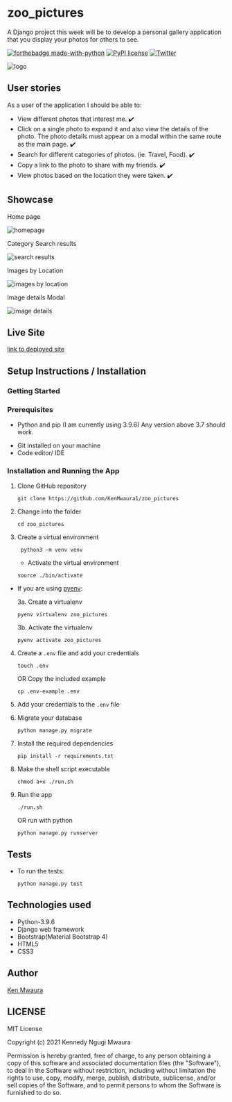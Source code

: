 # zoo_pictures
 A Django project this week will be to develop a personal gallery application that you display your photos for others to see.

[![forthebadge made-with-python](http://ForTheBadge.com/images/badges/made-with-python.svg)](https://www.python.org/)
[![PyPI license](https://img.shields.io/pypi/l/ansicolortags.svg)](https://pypi.python.org/pypi/ansicolortags/)
[![Twitter](https://img.shields.io/twitter/url?style=social&url=https%3A%2F%2Ftwitter.com%2FKen_Mwaura1)](https://twitter.com/intent/tweet?text=Wow:&url=https%3A%2F%2Fgithub.com%2FKenMwaura1%2Fzoo_pictures)

![logo](static/images/Zoo-Pictures-Logo.png)
## User stories
As a user of the application I should be able to:

- View different photos that interest me. :heavy_check_mark:
- Click on a single photo to expand it and also view the details of the photo. The photo details must appear on a modal within the same route as the main page. :heavy_check_mark:
- Search for different categories of photos. (ie. Travel, Food). :heavy_check_mark:
- Copy a link to the photo to share with my friends. :heavy_check_mark:
- View photos based on the location they were taken. :heavy_check_mark:

## Showcase
Home page 

![homepage](static/images/2021-10-11_20-28-Zoo-pictures.png)

Category Search results

![search results](static/images/2021-10-11_20-29-Zoo-pictures-2.png)

Images by Location 

![images by location](static/images/2021-10-11_20-30-Zoo-pictures-3.png)

Image details Modal 

![image details](static/images/2021-10-11_20-39-Zoo-pictures-4.png)

## Live Site

[link to deployed site](https://zoo-pictures.herokuapp.com/)


## Setup Instructions / Installation

### Getting Started

### Prerequisites

- Python and pip (I am currently using 3.9.6) Any version above 3.7 should work.
* Git installed on your machine
* Code editor/ IDE

### Installation and Running the App

1. Clone GitHub repository

    ```shell
    git clone https://github.com/KenMwaura1/zoo_pictures
    ```

2. Change into the folder

    ```shell
   cd zoo_pictures
    ```

3. Create a virtual environment

   ```shell
    python3 -m venv venv 
   ```

    * Activate the virtual environment

   ```shell
   source ./bin/activate
   ```

* If you are using [pyenv](https://github.com/pyenv/pyenv):

  3a. Create a virtualenv

   ```
   pyenv virtualenv zoo_pictures
   ```

  3b. Activate the virtualenv

   ```
   pyenv activate zoo_pictures
   ```

4. Create a `.env` file and add your credentials

   ```
   touch .env 
   ```

   OR Copy the included example

    ```
    cp .env-example .env 
    ```

5. Add your credentials to the `.env` file

6. Migrate your database 
    ```shell
    python manage.py migrate
    ```

7. Install the required dependencies

   ```shell
   pip install -r requirements.txt
   ```

8. Make the shell script executable

    ```shell
   chmod a+x ./run.sh
    ```

9. Run the app

    ```shell
   ./run.sh
    ```

   OR
   run with python

    ```shell
   python manage.py runserver
    ```

## Tests

* To run the tests:

    ```shell
  python manage.py test
    ```

## Technologies used

* Python-3.9.6
* Django web framework
* Bootstrap(Material Bootstrap 4)
* HTML5
* CSS3

## Author

[Ken Mwaura](https://github.com/KenMwaura1)

## LICENSE

MIT License

Copyright (c) 2021 Kennedy Ngugi Mwaura

Permission is hereby granted, free of charge, to any person obtaining a copy
of this software and associated documentation files (the "Software"), to deal
in the Software without restriction, including without limitation the rights
to use, copy, modify, merge, publish, distribute, sublicense, and/or sell
copies of the Software, and to permit persons to whom the Software is
furnished to do so.
